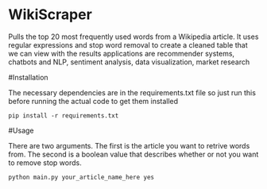 # WikiScraper

Pulls the top 20 most frequently used words from a Wikipedia article. It uses regular expressions and 
stop word removal to create a cleaned table that we can view with the results
applications are recommender systems, chatbots and NLP, sentiment analysis, data visualization, 
market research

#Installation

The necessary dependencies are in the requirements.txt file so just run this before running the 
actual code to get them installed

``
pip install -r requirements.txt
``

#Usage

There are two arguments. The first is the article you want to retrive words from. 
The second is a boolean value that describes
whether or not you want to remove stop words. 

``
python main.py your_article_name_here yes
``
